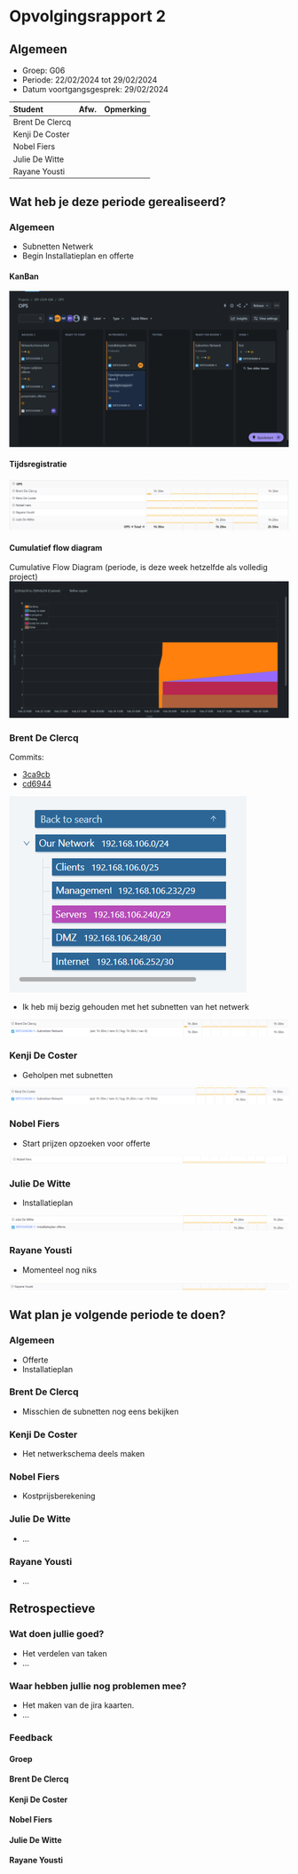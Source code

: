 # Opvolgingsrapport 2

## Algemeen

- Groep: G06
- Periode: 22/02/2024 tot 29/02/2024
- Datum voortgangsgesprek: 29/02/2024

| Student         | Afw. | Opmerking |
| :-------------- | :--: | :-------- |
| Brent De Clercq |      |           |
| Kenji De Coster |      |           |
| Nobel Fiers     |      |           |
| Julie De Witte  |      |           |
| Rayane Yousti   |      |           |

## Wat heb je deze periode gerealiseerd?

### Algemeen

- Subnetten Netwerk
- Begin Installatieplan en offerte

#### KanBan

![kanban](./img/kanban.png)

#### Tijdsregistratie

![tijdsregistratie](./img/tijdsregistratie.png)

#### Cumulatief flow diagram

Cumulative Flow Diagram (periode, is deze week hetzelfde als volledig project)
![CFD](./img/CFD.png)

### Brent De Clercq

<!-- Voeg hier een overzicht toe van gerealiseerde taken inclusief links naar relevante commits/documenten. -->

Commits:

- [3ca9cb](https://github.com/HoGentTIN/sep2324-gent-g06/commit/3ca9cbebfca830c4ee6fb1d80fb2651a84bd45af)
- [cd6944](https://github.com/HoGentTIN/sep2324-gent-g06/commit/cd6944a933f30a24711f4d2ac4ab763144136ef5)

![Subnetten](./img/subnetten.png)

- Ik heb mij bezig gehouden met het subnetten van het netwerk

![timesheet_brent](./img/timesheet_brent.png)

### Kenji De Coster

<!-- Voeg hier een overzicht toe van gerealiseerde taken inclusief links naar relevante commits/documenten. -->

- Geholpen met subnetten

![timesheet_kenji](./img/timesheet_kenji.png)

### Nobel Fiers

<!-- Voeg hier een overzicht toe van gerealiseerde taken inclusief links naar relevante commits/documenten. -->

- Start prijzen opzoeken voor offerte

![timesheet_nobel](./img/timesheet_nobel.png)

### Julie De Witte

<!-- Voeg hier een overzicht toe van gerealiseerde taken inclusief links naar relevante commits/documenten. -->

- Installatieplan

![timesheet_julie](./img/timesheet_julie.png)

### Rayane Yousti

<!-- Voeg hier een overzicht toe van gerealiseerde taken inclusief links naar relevante commits/documenten. -->

- Momenteel nog niks

![timesheet_rayane](./img/timesheet_rayane.png)

## Wat plan je volgende periode te doen?

### Algemeen

<!-- Voeg hier de doelstellingen toe voor volgende periode. -->

- Offerte
- Installatieplan

### Brent De Clercq

<!-- Voeg hier de individuele doelstellingen toe voor volgende periode. -->

- Misschien de subnetten nog eens bekijken

### Kenji De Coster

<!-- Voeg hier de individuele doelstellingen toe voor volgende periode. -->

- Het netwerkschema deels maken

### Nobel Fiers

<!-- Voeg hier de individuele doelstellingen toe voor volgende periode. -->

- Kostprijsberekening

### Julie De Witte

<!-- Voeg hier de individuele doelstellingen toe voor volgende periode. -->

- ...

### Rayane Yousti

<!-- Voeg hier de individuele doelstellingen toe voor volgende periode. -->

- ...

## Retrospectieve

### Wat doen jullie goed?

<!-- Voeg hier zaken toe die jullie goed doen naar het proces toe. -->

- Het verdelen van taken
- ...

### Waar hebben jullie nog problemen mee?

<!-- Voeg hier zaken toe die volgens jullie beter kunnen naar het proces toe. -->

- Het maken van de jira kaarten.
- ...

### Feedback

#### Groep

#### Brent De Clercq

#### Kenji De Coster

#### Nobel Fiers

#### Julie De Witte

#### Rayane Yousti
